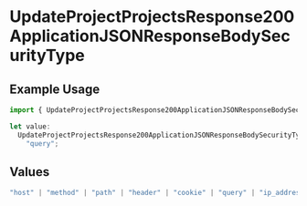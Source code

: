 # UpdateProjectProjectsResponse200ApplicationJSONResponseBodySecurityType

## Example Usage

```typescript
import { UpdateProjectProjectsResponse200ApplicationJSONResponseBodySecurityType } from "@simplesagar/vercel/models/updateprojectop.js";

let value:
  UpdateProjectProjectsResponse200ApplicationJSONResponseBodySecurityType =
    "query";
```

## Values

```typescript
"host" | "method" | "path" | "header" | "cookie" | "query" | "ip_address" | "protocol" | "scheme" | "environment" | "region"
```